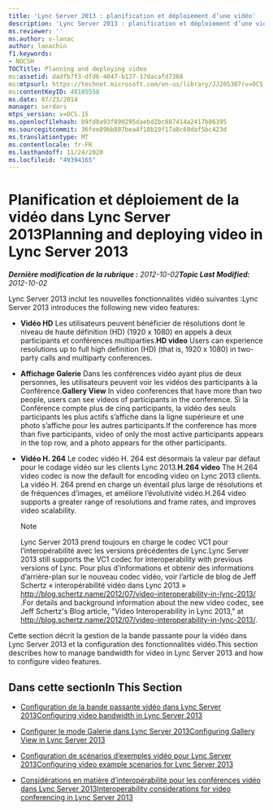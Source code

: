 ```yaml
---
title: 'Lync Server 2013 : planification et déploiement d’une vidéo'
description: 'Lync Server 2013 : planification et déploiement d’une vidéo.'
ms.reviewer: ''
ms.author: v-lanac
author: lanachin
f1.keywords:
- NOCSH
TOCTitle: Planning and deploying video
ms:assetid: dadfb7f3-dfd6-4847-b137-17dacafd7368
ms:mtpsurl: https://technet.microsoft.com/en-us/library/JJ205307(v=OCS.15)
ms:contentKeyID: 48185558
ms.date: 07/23/2014
manager: serdars
mtps_version: v=OCS.15
ms.openlocfilehash: b9fd8a93f890295daebd2bc887414a2417b86395
ms.sourcegitcommit: 36fee89bb887bea4f18b19f17a8c69daf5bc423d
ms.translationtype: MT
ms.contentlocale: fr-FR
ms.lasthandoff: 11/24/2020
ms.locfileid: "49394165"
---
```

# <a name="planning-and-deploying-video-in-lync-server-2013"></a><span data-ttu-id="2541e-103">Planification et déploiement de la vidéo dans Lync Server 2013</span><span class="sxs-lookup"><span data-stu-id="2541e-103">Planning and deploying video in Lync Server 2013</span></span>

<div data-xmlns="http://www.w3.org/1999/xhtml">

<div class="topic" data-xmlns="http://www.w3.org/1999/xhtml" data-msxsl="urn:schemas-microsoft-com:xslt" data-cs="https://msdn.microsoft.com/">

<div data-asp="https://msdn2.microsoft.com/asp">



</div>

<div id="mainSection">

<div id="mainBody"><span data-ttu-id="2541e-104">

<span> </span></span><span class="sxs-lookup"><span data-stu-id="2541e-104">

<span> </span></span></span>

<span data-ttu-id="2541e-105">_**Dernière modification de la rubrique :** 2012-10-02_</span><span class="sxs-lookup"><span data-stu-id="2541e-105">_**Topic Last Modified:** 2012-10-02_</span></span>

<span data-ttu-id="2541e-106">Lync Server 2013 inclut les nouvelles fonctionnalités vidéo suivantes :</span><span class="sxs-lookup"><span data-stu-id="2541e-106">Lync Server 2013 introduces the following new video features:</span></span>

  - <span data-ttu-id="2541e-107">**Vidéo HD**   Les utilisateurs peuvent bénéficier de résolutions dont le niveau de haute définition (HD) (1920 x 1080) en appels à deux participants et conférences multiparties.</span><span class="sxs-lookup"><span data-stu-id="2541e-107">**HD video**   Users can experience resolutions up to full high definition (HD) (that is, 1920 x 1080) in two-party calls and multiparty conferences.</span></span>

  - <span data-ttu-id="2541e-108">**Affichage Galerie**   Dans les conférences vidéo ayant plus de deux personnes, les utilisateurs peuvent voir les vidéos des participants à la Conférence.</span><span class="sxs-lookup"><span data-stu-id="2541e-108">**Gallery View**   In video conferences that have more than two people, users can see videos of participants in the conference.</span></span> <span data-ttu-id="2541e-109">Si la Conférence compte plus de cinq participants, la vidéo des seuls participants les plus actifs s’affiche dans la ligne supérieure et une photo s’affiche pour les autres participants.</span><span class="sxs-lookup"><span data-stu-id="2541e-109">If the conference has more than five participants, video of only the most active participants appears in the top row, and a photo appears for the other participants.</span></span>

  - <span data-ttu-id="2541e-110">**Vidéo H. 264**   Le codec vidéo H. 264 est désormais la valeur par défaut pour le codage vidéo sur les clients Lync 2013.</span><span class="sxs-lookup"><span data-stu-id="2541e-110">**H.264 video**   The H.264 video codec is now the default for encoding video on Lync 2013 clients.</span></span> <span data-ttu-id="2541e-111">La vidéo H. 264 prend en charge un éventail plus large de résolutions et de fréquences d’images, et améliore l’évolutivité vidéo.</span><span class="sxs-lookup"><span data-stu-id="2541e-111">H.264 video supports a greater range of resolutions and frame rates, and improves video scalability.</span></span>
    
    <div>
    

    > [!NOTE]  
    > <span data-ttu-id="2541e-112">Lync Server 2013 prend toujours en charge le codec VC1 pour l’interopérabilité avec les versions précédentes de Lync.</span><span class="sxs-lookup"><span data-stu-id="2541e-112">Lync Server 2013 still supports the VC1 codec for interoperability with previous versions of Lync.</span></span> <span data-ttu-id="2541e-113">Pour plus d’informations et obtenir des informations d’arrière-plan sur le nouveau codec vidéo, voir l’article de blog de Jeff Schertz « interopérabilité vidéo dans Lync 2013 » <A class=uri href="http://blog.schertz.name/2012/07/video-interoperability-in-lync-2013/">http://blog.schertz.name/2012/07/video-interoperability-in-lync-2013/</A> .</span><span class="sxs-lookup"><span data-stu-id="2541e-113">For details and background information about the new video codec, see Jeff Schertz's Blog article, "Video Interoperability in Lync 2013," at <A class=uri href="http://blog.schertz.name/2012/07/video-interoperability-in-lync-2013/">http://blog.schertz.name/2012/07/video-interoperability-in-lync-2013/</A>.</span></span>

    
    </div>

<span data-ttu-id="2541e-114">Cette section décrit la gestion de la bande passante pour la vidéo dans Lync Server 2013 et la configuration des fonctionnalités vidéo.</span><span class="sxs-lookup"><span data-stu-id="2541e-114">This section describes how to manage bandwidth for video in Lync Server 2013 and how to configure video features.</span></span>

<div>

## <a name="in-this-section"></a><span data-ttu-id="2541e-115">Dans cette section</span><span class="sxs-lookup"><span data-stu-id="2541e-115">In This Section</span></span>

  - [<span data-ttu-id="2541e-116">Configuration de la bande passante vidéo dans Lync Server 2013</span><span class="sxs-lookup"><span data-stu-id="2541e-116">Configuring video bandwidth in Lync Server 2013</span></span>](lync-server-2013-configuring-video-bandwidth.md)

  - [<span data-ttu-id="2541e-117">Configurer le mode Galerie dans Lync Server 2013</span><span class="sxs-lookup"><span data-stu-id="2541e-117">Configuring Gallery View in Lync Server 2013</span></span>](lync-server-2013-configuring-gallery-view.md)

  - [<span data-ttu-id="2541e-118">Configuration de scénarios d’exemples vidéo pour Lync Server 2013</span><span class="sxs-lookup"><span data-stu-id="2541e-118">Configuring video example scenarios for Lync Server 2013</span></span>](lync-server-2013-configuring-video-example-scenarios.md)

  - [<span data-ttu-id="2541e-119">Considérations en matière d’interopérabilité pour les conférences vidéo dans Lync Server 2013</span><span class="sxs-lookup"><span data-stu-id="2541e-119">Interoperability considerations for video conferencing in Lync Server 2013</span></span>](lync-server-2013-interoperability-considerations-for-video-conferencing.md)

<span data-ttu-id="2541e-120"></div>

</div>

<span> </span>

</div>

</div>

</span><span class="sxs-lookup"><span data-stu-id="2541e-120"></div>

</div>

<span> </span>

</div>

</div>

</span></span></div>

